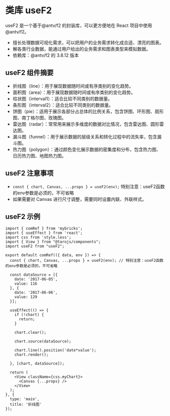 # 类库 useF2

useF2 是一个基于@antv/f2 的封装库，可以更方便地在 React 项目中使用@antv/f2。

- 擅长处理数据可视化需求，可以把用户的业务需求转化成合适、漂亮的图表。
- 解各类行业数据，能通过用户给出的业务需求和图表类型来模拟数据。
- 依赖库：@antv/f2 的 3.8.12 版本

## useF2 组件摘要

- 折线图（line）：用于展现数据随时间或有序类别的变化趋势。
- 面积图（area）：用于展现数据随时间或有序类别的变化趋势。
- 柱状图（interval1）：适合比较不同类别的数据量。
- 条形图（interval2）：适合比较不同类别的数据量。
- 饼图（pie）：适用于展示各部分占总体的比例关系，包含饼图、环形图、扇形图、南丁格尔图、玫瑰图。
- 雷达图（radar）：常常用来展示多维度的数据对比情况，包含雷达图、圆形雷达图。
- 漏斗图（funnel）：用于展示数据的层级关系和转化过程中的流失率，包含漏斗图。
- 热力图（polygon）：通过颜色变化展示数据的密集度和分布，包含热力图、日历热力图、地图热力图。

## useF2 注意事项
- ```const { chart, Canvas, ...props } = useF2(env);``` 特别注意：useF2函数的env参数是必须的，不可省略
- 如果需要对 Canvas 进行尺寸调整，需要同时设置内联、外联样式。

## useF2 示例

```render
import { comRef } from 'mybricks';
import { useEffect } from 'react';
import css from 'style.less';
import { View } from "@tarojs/components";
import useF2 from "useF2";

export default comRef(({ data, env }) => {
  const { chart, Canvas, ...props } = useF2(env); // 特别注意：useF2函数的env参数是必须的，不可省略

  const dataSource = [{
    date: '2017-06-05',
    value: 116
  }, {
    date: '2017-06-06',
    value: 129
  }];

  useEffect(() => {
    if (!chart) {
      return;
    }

    chart.clear();

    chart.source(dataSource);

    chart.line().position('date*value');
    chart.render();

  }, [chart, dataSource]);

  return (
    <View className={css.myChart}>
      <Canvas {...props} />
    </View>
  );
}, {
  type: 'main',
  title: '折线图'
});
```
